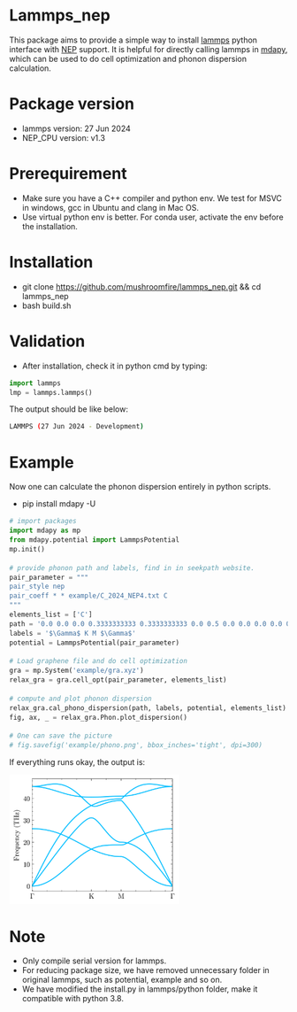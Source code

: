# Lammps_nep
This package aims to provide a simple way to install [lammps](https://www.lammps.org/) python interface with [NEP](https://gpumd.org/potentials/nep.html) support. It is helpful for directly calling lammps in [mdapy](https://github.com/mushroomfire/mdapy), which can be used to do cell optimization and phonon dispersion calculation.

# Package version

- lammps version: 27 Jun 2024
- NEP_CPU version: v1.3

# Prerequirement

- Make sure you have a C++ compiler and python env. We test for MSVC in windows, gcc in Ubuntu and clang in Mac OS.
- Use virtual python env is better. For conda user, activate the env before the installation.

# Installation

- git clone https://github.com/mushroomfire/lammps_nep.git && cd lammps_nep
- bash build.sh

# Validation

- After installation, check it in python cmd by typing:

``` python
import lammps
lmp = lammps.lammps()
```

The output should be like below:

``` bash
LAMMPS (27 Jun 2024 - Development)
```

# Example

Now one can calculate the phonon dispersion entirely in python scripts.

- pip install mdapy -U

``` python
# import packages
import mdapy as mp
from mdapy.potential import LammpsPotential
mp.init()

# provide phonon path and labels, find in in seekpath website.
pair_parameter = """
pair_style nep
pair_coeff * * example/C_2024_NEP4.txt C
"""
elements_list = ['C']
path = '0.0 0.0 0.0 0.3333333333 0.3333333333 0.0 0.5 0.0 0.0 0.0 0.0 0.0'
labels = '$\Gamma$ K M $\Gamma$'
potential = LammpsPotential(pair_parameter)

# Load graphene file and do cell optimization
gra = mp.System('example/gra.xyz')
relax_gra = gra.cell_opt(pair_parameter, elements_list)

# compute and plot phonon dispersion
relax_gra.cal_phono_dispersion(path, labels, potential, elements_list)
fig, ax, _ = relax_gra.Phon.plot_dispersion()

# One can save the picture
# fig.savefig('example/phono.png', bbox_inches='tight', dpi=300)
```

If everything runs okay, the output is:

<img src=./example/phono.png  style="zoom: 30%;" />

# Note

- Only compile serial version for lammps.
- For reducing package size, we have removed unnecessary folder in original lammps, such as potential, example and so on.
- We have modified the install.py in lammps/python folder, make it compatible with python 3.8.
